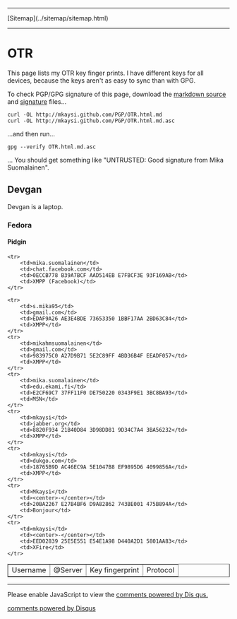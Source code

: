 <!DOCTYPE html>
<html>
<head>
<meta name="description" content="My OTR keys" />
<meta name="keywords" content="PGP,OTR,Pidgin,Jabber,XMPP,encryption,IM" />
<meta name="author" content="Mika Suomalainen" />
<meta charset="UTF-8" />
<link rel="canonical" href="http://mkaysi.github.com/PGP/OTR.html">
<title>My OTR keys</title>
<link rel="stylesheet" type="text/css" href="../tyyli.css" />
</head>
<hr/>
[Sitemap](../sitemap/sitemap.html)
<hr/>

# OTR

This page lists my OTR key finger prints. I have different keys for all devices, because the keys aren't as easy to sync than with GPG.

To check PGP/GPG signature of this page, download the [markdown source] and [signature] files...

```
curl -OL http://mkaysi.github.com/PGP/OTR.html.md
curl -OL http://mkaysi.github.com/PGP/OTR.html.md.asc
```

...and then run...

```
gpg --verify OTR.html.md.asc
```

... You should get something like "UNTRUSTED: Good signature from Mika Suomalainen".

[markdown source]:OTR.html.md
[signature]:OTR.html.md.asc

## Devgan

Devgan is a laptop.

### Fedora

#### Pidgin

<table border=1>
	<tr>
		<td>Username</td>
		<td>@Server</td>
		<td>Key fingerprint</td>
		<td>Protocol</td>
	</tr>

	<tr>
		<td>mika.suomalainen</td>
		<td>chat.facebook.com</td>
		<td>0ECCB778 B39A7BCF AAD514EB E7FBCF3E 93F169AB</td>
		<td>XMPP (Facebook)</td>
	</tr>

	<tr>
		<td>s.mika95</td>
		<td>gmail.com</td>
		<td>EDAF9A26 AE3E4BDE 73653350 1BBF17AA 2BD63C84</td>
		<td>XMPP</td>
	</tr>
	<tr>
		<td>mikahmsuomalainen</td>
		<td>gmail.com</td>
		<td>983975C0 A27D9B71 5E2C89FF 4BD36B4F EEADF057</td>
		<td>XMPP</td>
	</tr>
	<tr>
		<td>mika.suomalainen</td>
		<td>edu.ekami.fi</td>
		<td>E2CF69C7 37FF11F0 DE750220 0343F9E1 3BC8BA93</td>
		<td>MSN</td>
	</tr>
	<tr>
		<td>mkaysi</td>
		<td>jabber.org</td>
		<td>8820F934 21B40D84 3D98DD81 9D34C7A4 3BA56232</td>
		<td>XMPP</td>
	</tr>
    <tr>
		<td>mkaysi</td>
		<td>dukgo.com</td>
		<td>18765B9D AC46EC9A 5E1047B8 EF9895D6 4099856A</td>
		<td>XMPP</td>
	</tr>
    <tr>
		<td>Mkaysi</td>
		<td><center>-</center></td>
		<td>20BA2267 E27B4BF6 D9A82862 743BE001 475B894A</td>
		<td>Bonjour</td>
	</tr>
    <tr>
		<td>mkaysi</td>
		<td><center>-</center></td>
		<td>EED02839 25E5E551 E54E1A98 D440A2D1 5801AA83</td>
		<td>XFire</td>
	</tr>
</table>


<hr/>

<div id="disqus_thread"></div>
<script type="text/javascript">
/* * * CONFIGURATION VARIABLES: EDIT BEFORE PASTING INTO YOUR WEBPAGE * * */
var disqus_developer = 0; 
var disqus_url = 'http://mkaysi.github.com/PGP/OTR.html';
var disques_title = 'My OTR keys';
var disqus_shortname = 'mkaysishomepage'; // required: replace example with your forum shortname
/* * * DON'T EDIT BELOW THIS LINE * * */
            (function() {
                var dsq = document.createElement('script'); dsq.type = 'text/javascript'; dsq.async = 
true;
                dsq.src = 'http://' + disqus_shortname + '.disqus.com/embed.js';
                (document.getElementsByTagName('head')[0] || document.getElementsByTagName('body')[0])
.appendChild(dsq);
            })();
        </script>
        <noscript>
Please enable JavaScript to view the <a href="http://disqus.com/?ref_noscript">comments powered by Dis
qus.</a>
</noscript>
        
<p><a href="http://disqus.com" class="dsq-brlink">comments powered by <span class="logo-disqus">Disqus
</span></a></p>

<!-- vim : set ft=html -->
</body>
</html>
<meta http-equiv="X-UA-Compatible" content="chrome=1">
<html>
<body>
  <script type="text/javascript" 
   src="http://ajax.googleapis.com/ajax/libs/chrome-frame/1/CFInstall.min.js"></script>

  <style>
   /* 
    CSS rules to use for styling the overlay:
      .chromeFrameOverlayContent
      .chromeFrameOverlayContent iframe
      .chromeFrameOverlayCloseBar
      .chromeFrameOverlayUnderlay
   */
  </style> 

  <script>
   // You may want to place these lines inside an onload handler
   CFInstall.check({
     mode: "overlay",
     url: "https://www.google.com/intl/en/chrome/business/browser/chromeframe.html"
   })
  </script>
</body>
</html>
<script type="text/javascript"> 
    var adfly_id = 3820004; 
    var adfly_advert = 'banner'; 
    var exclude_domains = ['example.com', 'example.org', 'cadoth.net', 'mkaysi.github.com', 'mkaysi.github.io']; 
</script> 
<script src="http://cdn.adf.ly/js/link-converter.js"></script>
</html>
<script type="text/javascript">

  var _gaq = _gaq || [];
  _gaq.push(['_setAccount', 'UA-40171169-1']);
  _gaq.push(['_trackPageview']);

  (function() {
    var ga = document.createElement('script'); ga.type = 'text/javascript'; ga.async = true;
    ga.src = ('https:' == document.location.protocol ? 'https://ssl' : 'http://www') + '.google-analytics.com/ga.js';
    var s = document.getElementsByTagName('script')[0]; s.parentNode.insertBefore(ga, s);
  })();

</script>
